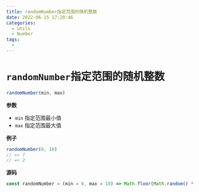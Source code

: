 ```yaml
---
title: randomNumber指定范围的随机整数
date: 2022-06-15 17:20:46
categories: 
  - utils
  - Number
tags: 
  - 
---
```

# `randomNumber`指定范围的随机整数

```js
randomNumber(min, max)
```

**参数**

-   `min` 指定范围最小值
-   `max` 指定范围最大值

**例子**

```js
randomNumber(0, 10)
// => 7
// => 2
```

**源码**

```js
const randomNumber = (min = 0, max = 10) => Math.floor(Math.random() * (max - min + 1)) + min
```